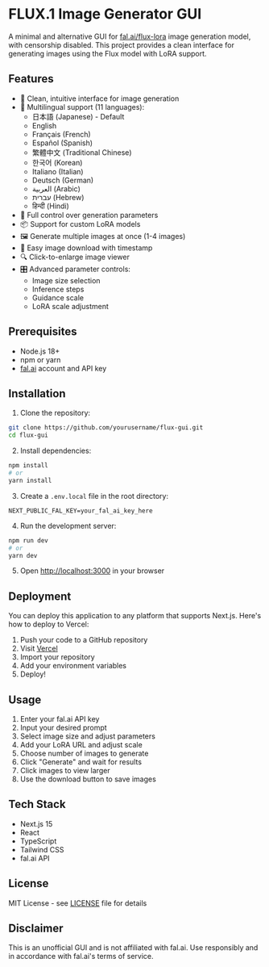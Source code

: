 # FLUX.1 Image Generator GUI

A minimal and alternative GUI for [fal.ai/flux-lora](https://fal.ai/models/flux-lora) image generation model, with censorship disabled. This project provides a clean interface for generating images using the Flux model with LoRA support.

## Features

- 🎨 Clean, intuitive interface for image generation
- 🔧 Multilingual support (11 languages):
  - 日本語 (Japanese) - Default
  - English
  - Français (French)
  - Español (Spanish)
  - 繁體中文 (Traditional Chinese)
  - 한국어 (Korean)
  - Italiano (Italian)
  - Deutsch (German)
  - العربية (Arabic)
  - עברית (Hebrew)
  - हिन्दी (Hindi)
- 🔧 Full control over generation parameters
- 📦 Support for custom LoRA models
- 🖼️ Generate multiple images at once (1-4 images)
- 💾 Easy image download with timestamp
- 🔍 Click-to-enlarge image viewer
- 🎛️ Advanced parameter controls:
  - Image size selection
  - Inference steps
  - Guidance scale
  - LoRA scale adjustment

## Prerequisites

- Node.js 18+ 
- npm or yarn
- [fal.ai](https://fal.ai) account and API key

## Installation

1. Clone the repository:
```bash
git clone https://github.com/yourusername/flux-gui.git
cd flux-gui
```

2. Install dependencies:
```bash
npm install
# or
yarn install
```

3. Create a `.env.local` file in the root directory:
```env
NEXT_PUBLIC_FAL_KEY=your_fal_ai_key_here
```

4. Run the development server:
```bash
npm run dev
# or
yarn dev
```

5. Open [http://localhost:3000](http://localhost:3000) in your browser

## Deployment

You can deploy this application to any platform that supports Next.js. Here's how to deploy to Vercel:

1. Push your code to a GitHub repository
2. Visit [Vercel](https://vercel.com)
3. Import your repository
4. Add your environment variables
5. Deploy!

## Usage

1. Enter your fal.ai API key
2. Input your desired prompt
3. Select image size and adjust parameters
4. Add your LoRA URL and adjust scale
5. Choose number of images to generate
6. Click "Generate" and wait for results
7. Click images to view larger
8. Use the download button to save images

## Tech Stack

- Next.js 15
- React
- TypeScript
- Tailwind CSS
- fal.ai API

## License

MIT License - see [LICENSE](LICENSE) file for details

## Disclaimer

This is an unofficial GUI and is not affiliated with fal.ai. Use responsibly and in accordance with fal.ai's terms of service.
